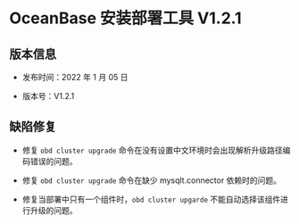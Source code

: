 # OceanBase 安装部署工具 V1.2.1

## 版本信息

* 发布时间：2022 年 1 月 05 日

* 版本号：V1.2.1

## 缺陷修复

* 修复 `obd cluster upgrade` 命令在没有设置中文环境时会出现解析升级路径编码错误的问题。

* 修复 `obd cluster upgrade` 命令在缺少 mysqlt.connector 依赖时的问题。

* 修复当部署中只有一个组件时，`obd cluster upgarde` 不能自动选择该组件进行升级的问题。
